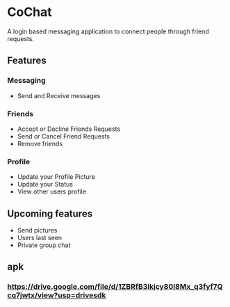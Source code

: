 # CoChat
A login based messaging application to connect people through friend requests.

## Features
### Messaging
* Send and Receive messages

### Friends
* Accept or Decline Friends Requests
* Send or Cancel Friend Requests
* Remove friends

### Profile
* Update your Profile Picture
* Update your Status
* View other users profile

## Upcoming features
* Send pictures
* Users last seen
* Private group chat

## apk
### https://drive.google.com/file/d/1ZBRfB3ikjcy80I8Mx_q3fyf7Qcq7jwtx/view?usp=drivesdk
